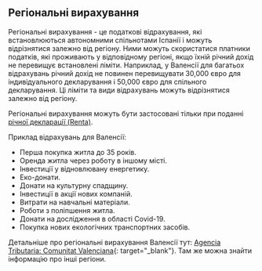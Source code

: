 ## Регіональні вирахування

Регіональні вирахування - це податкові відрахування, які встановлюються автономними спільнотами Іспанії і можуть відрізнятися
залежно від регіону. Ними можуть скористатися платники податків, які проживають у відповідному регіоні, якщо їхній
річний дохід не перевищує встановлені ліміти. Наприклад, у Валенсії для багатьох відрахувань річний дохід не повинен
перевищувати 30,000 євро для індивідуального декларування і 50,000 євро для спільного декларування. Ці ліміти та види
відрахувань можуть відрізнятися залежно від регіону.

Регіональні вирахування можуть бути застосовані тільки при поданні [річної декларації (Renta)](#річна-декларація-renta).

Приклад відрахувань для Валенсії:

- Перша покупка житла до 35 років.
- Оренда житла через роботу в іншому місті.
- Інвестиції у відновлювану енергетику.
- Еко-донати.
- Донати на культурну спадщину.
- Інвестиції в акції нових компаній.
- Витрати на навчальні матеріали.
- Роботи з поліпшення житла.
- Донати на дослідження в області Covid-19.
- Покупка нових екологічних транспортних засобів.

Детальніше про регіональні вирахування Валенсії
тут: [Agencia Tributaria: Comunitat Valenciana](https://sede.agenciatributaria.gob.es/Sede/ayuda/manuales-videos-folletos/manuales-practicos/irpf-2024-deducciones-autonomicas/comunitat-valenciana.html){:
target="_blank"}. Там же можна знайти інформацію про інші регіони. 